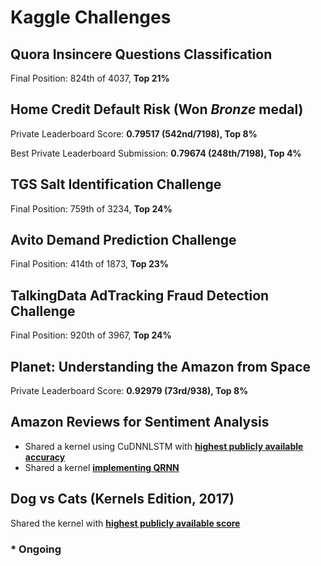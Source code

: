 # Kaggle Challenges

## Quora Insincere Questions Classification
Final Position: 824th of 4037, **Top 21%**

## Home Credit Default Risk (Won _Bronze_ medal)
Private Leaderboard Score: **0.79517 (542nd/7198), Top 8%**

Best Private Leaderboard Submission: **0.79674 (248th/7198), Top 4%**

## TGS Salt Identification Challenge
Final Position: 759th of 3234, **Top 24%**

## Avito Demand Prediction Challenge
Final Position: 414th of 1873, **Top 23%**

## TalkingData AdTracking Fraud Detection Challenge
Final Position: 920th of 3967, **Top 24%**

## Planet: Understanding the Amazon from Space
Private Leaderboard Score: **0.92979 (73rd/938), Top 8%**

## Amazon Reviews for Sentiment Analysis
+ Shared a kernel using CuDNNLSTM with **[highest publicly available accuracy](https://www.kaggle.com/anshulrai/cudnnlstm-implementation-93-7-accuracy)**
+ Shared a kernel **[implementing QRNN](https://www.kaggle.com/anshulrai/preprocessing-qrnn-no-transfer-learning)**

## Dog vs Cats (Kernels Edition, 2017)
Shared the kernel with **[highest publicly available score](https://www.kaggle.com/anshulrai/using-fastai-in-kaggle-kernel)**

### * Ongoing
